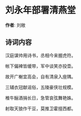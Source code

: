 # 刘永年部署清燕堂

**作者**: 刘敞

## 诗词内容

汉庭谋帅用诗书，丞相今来握虎符。

帐下偏裨皆缓带，军中谈笑亦投壶。

故开广榭宜高会，自有清泉入座隅。

三辅衣冠献谣俗，五陵豪侠壮规模。

椎牛酾酒捐长日，急管哀弦舞艳姝。

射取天狼作干豆，莫推卫霍擅西都。

